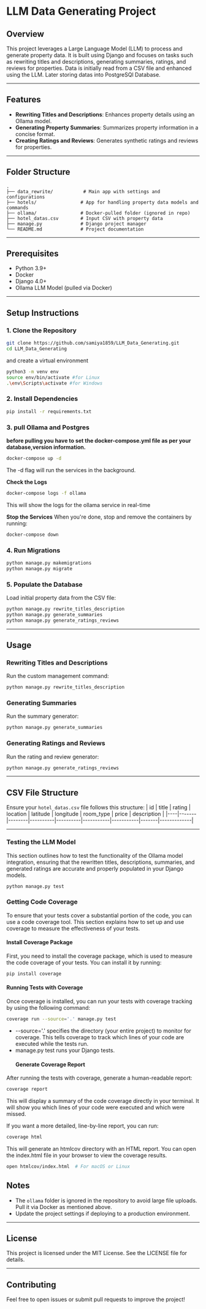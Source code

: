 # LLM Data Generating Project

## Overview
This project leverages a Large Language Model (LLM) to process and generate property data. It is built using Django and focuses on tasks such as rewriting titles and descriptions, generating summaries, ratings, and reviews for properties. Data is initially read from a CSV file and enhanced using the LLM. Later storing datas into PostgreSQl Database. 

---

## Features

- **Rewriting Titles and Descriptions**: Enhances property details using an Ollama model.
- **Generating Property Summaries**: Summarizes property information in a concise format.
- **Creating Ratings and Reviews**: Generates synthetic ratings and reviews for properties.


---

## Folder Structure
```plaintext
.
├── data_rewrite/           # Main app with settings and configurations
├── hotels/                # App for handling property data models and commands
├── ollama/                # Docker-pulled folder (ignored in repo)
├── hotel_datas.csv        # Input CSV with property data
├── manage.py              # Django project manager
└── README.md              # Project documentation
```

---

## Prerequisites
- Python 3.9+
- Docker
- Django 4.0+
- Ollama LLM Model (pulled via Docker)

---

## Setup Instructions

### 1. Clone the Repository
```bash
git clone https://github.com/samiya1859/LLM_Data_Generating.git
cd LLM_Data_Generating
```
and create a virtual environment
```bash
python3 -m venv env
source env/bin/activate #for Linux
.\env\Scripts\activate #for Windows
```


### 2. Install Dependencies
```bash
pip install -r requirements.txt
```

### 3. pull Ollama and Postgres
**before pulling you have to set the docker-compose.yml file as per your database,version information.**
```bash
docker-compose up -d
```
The -d flag will run the services in the background.

**Check the Logs**
```bash
docker-compose logs -f ollama
```
This will show the logs for the ollama service in real-time

**Stop the Services**
When you're done, stop and remove the containers by running:
```bash
docker-compose down
```

### 4. Run Migrations
```bash
python manage.py makemigrations
python manage.py migrate
```

### 5. Populate the Database
Load initial property data from the CSV file:
```bash
python manage.py rewrite_titles_description
python manage.py generate_summaries
python manage.py generate_ratings_reviews
```

---

## Usage

### Rewriting Titles and Descriptions
Run the custom management command:
```bash
python manage.py rewrite_titles_description
```

### Generating Summaries
Run the summary generator:
```bash
python manage.py generate_summaries
```

### Generating Ratings and Reviews
Run the rating and review generator:
```bash
python manage.py generate_ratings_reviews
```

---

## CSV File Structure
Ensure your `hotel_datas.csv` file follows this structure:
| id | title | rating | location | latitude | longitude | room_type | price | description |
|----|-------|--------|----------|----------|-----------|-----------|-------|-------------|

---
### Testing the LLM Model
This section outlines how to test the functionality of the Ollama model integration, ensuring that the rewritten titles, descriptions, summaries, and generated ratings are accurate and properly populated in your Django models.

```bash
python manage.py test

```
### Getting Code Coverage
To ensure that your tests cover a substantial portion of the code, you can use a code coverage tool. This section explains how to set up and use coverage to measure the effectiveness of your tests.
#### Install Coverage Package
First, you need to install the coverage package, which is used to measure the code coverage of your tests. You can install it by running:
```bash
pip install coverage
```
#### Running Tests with Coverage
Once coverage is installed, you can run your tests with coverage tracking by using the following command:
```bash
coverage run --source='.' manage.py test
```
- --source='.' specifies the directory (your entire project) to monitor for coverage. This tells coverage to track which lines of your code are executed while the tests run.
- manage.py test runs your Django tests.
  ####    Generate Coverage Report
After running the tests with coverage, generate a human-readable report:
```bash
coverage report
```
This will display a summary of the code coverage directly in your terminal. It will show you which lines of your code were executed and which were missed.

If you want a more detailed, line-by-line report, you can run:
```bash
coverage html
```
This will generate an htmlcov directory with an HTML report. You can open the index.html file in your browser to view the coverage results.
```bash
open htmlcov/index.html  # For macOS or Linux
```

## Notes
- The `ollama` folder is ignored in the repository to avoid large file uploads. Pull it via Docker as mentioned above.
- Update the project settings if deploying to a production environment.

---

## License
This project is licensed under the MIT License. See the LICENSE file for details.

---

## Contributing
Feel free to open issues or submit pull requests to improve the project!

